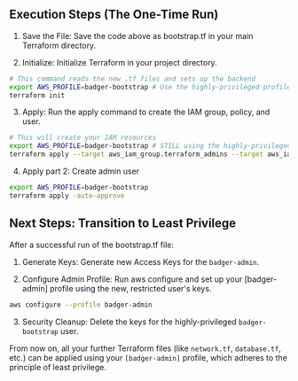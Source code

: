 ## Execution Steps (The One-Time Run)
1. Save the File: Save the code above as bootstrap.tf in your main Terraform directory.

2. Initialize: Initialize Terraform in your project directory.
```bash
# This command reads the new .tf files and sets up the backend
export AWS_PROFILE=badger-bootstrap # Use the highly-privileged profile
terraform init
```

3. Apply: Run the apply command to create the IAM group, policy, and user.
```bash
# This will create your IAM resources
export AWS_PROFILE=badger-bootstrap # STILL using the highly-privileged profile
terraform apply --target aws_iam_group.terraform_admins --target aws_iam_policy.app_deployment_policy -auto-approve
```

4. Apply part 2: Create admin user
```bash
export AWS_PROFILE=badger-bootstrap
terraform apply -auto-approve
```

## Next Steps: Transition to Least Privilege
After a successful run of the bootstrap.tf file:

1. Generate Keys: Generate new Access Keys for the `badger-admin`.

2. Configure Admin Profile: Run aws configure and set up your [badger-admin] profile using the new, restricted user's keys.
```bash
aws configure --profile badger-admin
```

3. Security Cleanup: Delete the keys for the highly-privileged `badger-bootstrap` user.

From now on, all your further Terraform files (like `network.tf`, `database.tf`, etc.) can be applied using your `[badger-admin]` profile, which adheres to the principle of least privilege.
